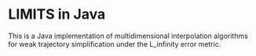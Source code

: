 # LIMITS in Java

This is a Java implementation of multidimensional interpolation algorithms for weak trajectory simplification under the L_infinity error metric.
